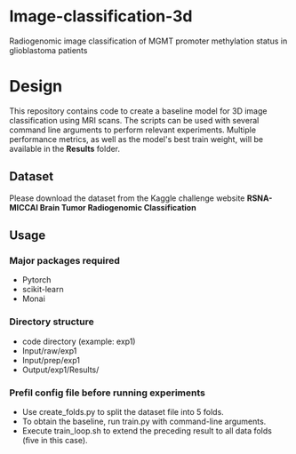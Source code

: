 # Image-classification-3d
Radiogenomic image classification of MGMT promoter methylation status in glioblastoma patients

# Design
This repository contains code to create a baseline model for 3D image classification using MRI scans. The scripts can be used with several command line arguments to perform relevant experiments. Multiple performance metrics, as well as the model's best train weight, will be available in the **Results** folder.

## Dataset 
Please download the dataset from the Kaggle challenge website **RSNA-MICCAI Brain Tumor Radiogenomic Classification**

## Usage
### Major packages required
* Pytorch
* scikit-learn
* Monai

### Directory structure
* code directory (example: exp1)
* Input/raw/exp1
* Input/prep/exp1
* Output/exp1/Results/
### Prefil config file before running experiments
* Use create_folds.py to split the dataset file into 5 folds.
* To obtain the baseline, run train.py with command-line arguments.
* Execute train_loop.sh to extend the preceding result to all data folds (five in this case).
